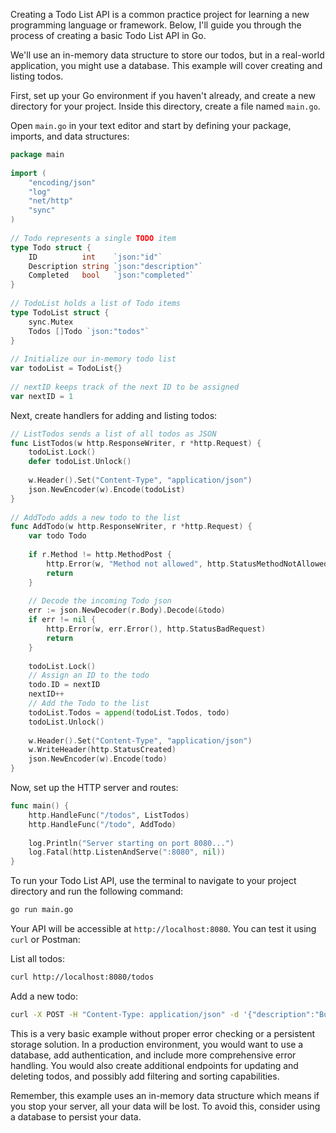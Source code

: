 Creating a Todo List API is a common practice project for learning a new programming language or framework. Below, I'll guide you through the process of creating a basic Todo List API in Go.  
   
We'll use an in-memory data structure to store our todos, but in a real-world application, you might use a database. This example will cover creating and listing todos.  
   
First, set up your Go environment if you haven't already, and create a new directory for your project. Inside this directory, create a file named `main.go`.  
   
Open `main.go` in your text editor and start by defining your package, imports, and data structures:  
   
```go  
package main  
   
import (  
	"encoding/json"  
	"log"  
	"net/http"  
	"sync"  
)  
   
// Todo represents a single TODO item  
type Todo struct {  
	ID          int    `json:"id"`  
	Description string `json:"description"`  
	Completed   bool   `json:"completed"`  
}  
   
// TodoList holds a list of Todo items  
type TodoList struct {  
	sync.Mutex  
	Todos []Todo `json:"todos"`  
}  
   
// Initialize our in-memory todo list  
var todoList = TodoList{}  
   
// nextID keeps track of the next ID to be assigned  
var nextID = 1  
```  
   
Next, create handlers for adding and listing todos:  
   
```go  
// ListTodos sends a list of all todos as JSON  
func ListTodos(w http.ResponseWriter, r *http.Request) {  
	todoList.Lock()  
	defer todoList.Unlock()  
  
	w.Header().Set("Content-Type", "application/json")  
	json.NewEncoder(w).Encode(todoList)  
}  
   
// AddTodo adds a new todo to the list  
func AddTodo(w http.ResponseWriter, r *http.Request) {  
	var todo Todo  
  
	if r.Method != http.MethodPost {  
		http.Error(w, "Method not allowed", http.StatusMethodNotAllowed)  
		return  
	}  
  
	// Decode the incoming Todo json  
	err := json.NewDecoder(r.Body).Decode(&todo)  
	if err != nil {  
		http.Error(w, err.Error(), http.StatusBadRequest)  
		return  
	}  
  
	todoList.Lock()  
	// Assign an ID to the todo  
	todo.ID = nextID  
	nextID++  
	// Add the Todo to the list  
	todoList.Todos = append(todoList.Todos, todo)  
	todoList.Unlock()  
  
	w.Header().Set("Content-Type", "application/json")  
	w.WriteHeader(http.StatusCreated)  
	json.NewEncoder(w).Encode(todo)  
}  
```  
   
Now, set up the HTTP server and routes:  
   
```go  
func main() {  
	http.HandleFunc("/todos", ListTodos)  
	http.HandleFunc("/todo", AddTodo)  
  
	log.Println("Server starting on port 8080...")  
	log.Fatal(http.ListenAndServe(":8080", nil))  
}  
```  
   
To run your Todo List API, use the terminal to navigate to your project directory and run the following command:  
   
```sh  
go run main.go  
```  
   
Your API will be accessible at `http://localhost:8080`. You can test it using `curl` or Postman:  
   
List all todos:  
```sh  
curl http://localhost:8080/todos  
```  
   
Add a new todo:  
```sh  
curl -X POST -H "Content-Type: application/json" -d '{"description":"Buy milk","completed":false}' http://localhost:8080/todo  
```  
   
This is a very basic example without proper error checking or a persistent storage solution. In a production environment, you would want to use a database, add authentication, and include more comprehensive error handling. You would also create additional endpoints for updating and deleting todos, and possibly add filtering and sorting capabilities.  
   
Remember, this example uses an in-memory data structure which means if you stop your server, all your data will be lost. To avoid this, consider using a database to persist your data.